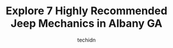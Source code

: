 ---
layout: ampstory
image: https://images.unsplash.com/photo-1619843810917-548e472b9055?ixlib=rb-4.0.3&ixid=MnwxMjA3fDB8MHxwaG90by1wYWdlfHx8fGVufDB8fHx8&auto=format&fit=crop&w=640&h=853&q=80
author: techidn
featured: false
description: Trust your vehicles maintenance and repairs to the 7 best Jeep Mechanic in Albany GA, USA. With their extensive experience, cutting-edge technology, and commitment to customer satisfaction,
title: Explore 7 Highly Recommended Jeep Mechanics in Albany GA
cover:
   title: Explore 7 Highly Recommended Jeep Mechanics in Albany GA
   subtitle: Rickpate
   background: https://images.unsplash.com/photo-1619843810917-548e472b9055?ixlib=rb-4.0.3&ixid=MnwxMjA3fDB8MHxwaG90by1wYWdlfHx8fGVufDB8fHx8&auto=format&fit=crop&w=640&h=853&q=80

pages: 
 - layout: thirds
   top: <h1>#1 Gieryics Automotive Repair</h1>
   bottom: "<p>I do Not recommend this place to anyone Especially if youre a woman..Tom is Not Honest !!! I have my own mechanic but he doesnt do electrical work so I took it here..I </p>"
   background: https://www.knot35.com/toplist/wp-content/uploads/2023/06/best-jeep-mechanic-1-in-albany-ga-1685833897.jpeg
   backgroundblur: true
 - layout: thirds
   top: <h1>#2 Erickson Automotive LLC</h1>
   bottom: "<p>1019 W Oglethorpe Blvd, Albany, GA 31701, United States</p>"
   background: https://www.knot35.com/toplist/wp-content/uploads/2023/06/best-jeep-mechanic-2-in-albany-ga-1685833897.jpeg
   cta:
      link: https://www.knot35.com/toplist/explore-7-highly-recommended-jeep-mechanics-in-albany-ga/
      text: Explore 7 Highly Recommended Jeep Mechanics in Albany GA
 - layout: thirds
   top: <h1>#3 Haymans Garage</h1>
   bottom: "<p>1207 N Slappey Blvd, Albany, GA 31701, United States</p>"
   background: https://www.knot35.com/toplist/wp-content/uploads/2023/06/best-jeep-mechanic-3-in-albany-ga-1685833897.jpeg
   cta:
      link: https://www.knot35.com/toplist/explore-7-highly-recommended-jeep-mechanics-in-albany-ga/
      text: Explore 7 Highly Recommended Jeep Mechanics in Albany GA
 - layout: thirds
   top: <h1>#4 Complete Auto Solutions</h1>
   bottom: "<p>3009A N Slappey Blvd, Albany, GA 31701, United States</p>"
   background: https://images.unsplash.com/photo-1546497974-b213c9efb599?ixlib=rb-4.0.3&ixid=MnwxMjA3fDB8MHxwaG90by1wYWdlfHx8fGVufDB8fHx8&auto=format&fit=crop&w=640&h=853&q=80
   cta:
      link: https://www.knot35.com/toplist/explore-7-highly-recommended-jeep-mechanics-in-albany-ga/
      text: Explore 7 Highly Recommended Jeep Mechanics in Albany GA
 - layout: thirds
   top: <h1>#5 Ponder Auto Repair & Tires</h1>
   bottom: "<p>836 Pine Ave, Albany, GA 31701, United States</p>"
   background: https://images.unsplash.com/photo-1536745287225-21d689278fd1?ixlib=rb-4.0.3&ixid=MnwxMjA3fDB8MHxwaG90by1wYWdlfHx8fGVufDB8fHx8&auto=format&fit=crop&w=640&h=853&q=80
   cta:
      link: https://www.knot35.com/toplist/explore-7-highly-recommended-jeep-mechanics-in-albany-ga/
      text: Explore 7 Highly Recommended Jeep Mechanics in Albany GA
 - layout: thirds
   top: <h1>#6 Jrs Mobile Mechanics LLC</h1>
   bottom: "<p>620 W Highland Ave, Albany, GA 31701, United States</p>"
   background: https://images.unsplash.com/photo-1541356665065-22676f35dd40?ixlib=rb-4.0.3&ixid=MnwxMjA3fDB8MHxwaG90by1wYWdlfHx8fGVufDB8fHx8&auto=format&fit=crop&w=640&h=853&q=80
   cta:
      link: https://www.knot35.com/toplist/explore-7-highly-recommended-jeep-mechanics-in-albany-ga/
      text: Explore 7 Highly Recommended Jeep Mechanics in Albany GA
 - layout: thirds
   top: <h1>#7 Skips Automotive</h1>
   bottom: "<p>525 W Oglethorpe Blvd, Albany, GA 31701, United States</p>"
   background: https://images.unsplash.com/photo-1547366785-564103df7e13?ixlib=rb-4.0.3&ixid=MnwxMjA3fDB8MHxwaG90by1wYWdlfHx8fGVufDB8fHx8&auto=format&fit=crop&w=640&h=853&q=80
   cta:
      link: https://www.knot35.com/toplist/explore-7-highly-recommended-jeep-mechanics-in-albany-ga/
      text: Explore 7 Highly Recommended Jeep Mechanics in Albany GA
 - layout: thirds
   middle: Continue reading...
   background: https://images.unsplash.com/photo-1620421680010-0766ff230392?ixlib=rb-4.0.3&ixid=MnwxMjA3fDB8MHxwaG90by1wYWdlfHx8fGVufDB8fHx8&auto=format&fit=crop&w=640&h=853&q=80
   cta:
      link: https://www.knot35.com/toplist/explore-7-highly-recommended-jeep-mechanics-in-albany-ga/
      text: Explore 7 Highly Recommended Jeep Mechanics in Albany GA
      
---